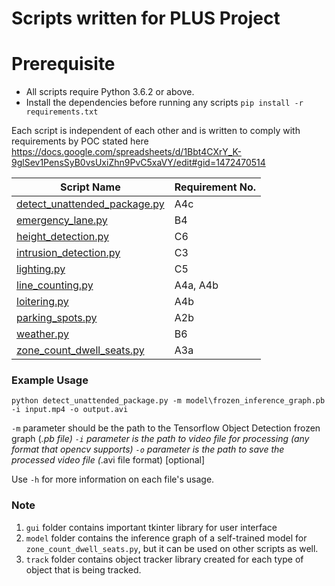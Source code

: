 # Scripts written for PLUS Project

# Prerequisite
  - All scripts require Python 3.6.2 or above.
  - Install the dependencies before running any scripts
  `pip install -r requirements.txt`

Each script is independent of each other and is written to comply with requirements by POC stated here https://docs.google.com/spreadsheets/d/1Bbt4CXrY_K-9glSev1PensSyB0vsUxiZhn9PvC5xaVY/edit#gid=1472470514

| Script Name | Requirement No. |
| ------ | ------ |
| [detect_unattended_package.py](detect_unattended_package.py) | A4c |
| [emergency_lane.py](emergency_lane.py) | B4 |
| [height_detection.py](height_detection.py) | C6 |
| [intrusion_detection.py](intrusion_detection.py) | C3 |
| [lighting.py](lighting.py) | C5 |
| [line_counting.py](line_counting.py) | A4a, A4b |
| [loitering.py](loitering.py) | A4b |
| [parking_spots.py](parking_spots.py) | A2b |
| [weather.py](weather.py) | B6 |
| [zone_count_dwell_seats.py](zone_count_dwell_seats.py) | A3a |

### Example Usage
`python detect_unattended_package.py -m model\frozen_inference_graph.pb -i input.mp4 -o output.avi`

`-m` parameter should be the path to the Tensorflow Object Detection frozen graph (*.pb file)
`-i` parameter is the path to video file for processing (any format that opencv supports)
`-o` parameter is the path to save the processed video file (*.avi file format) [optional]

Use `-h` for more information on each file's usage.

### Note
1. `gui` folder contains important tkinter library for user interface
2. `model` folder contains the inference graph of a self-trained model for `zone_count_dwell_seats.py`, but it can be used on other scripts as well.
3. `track` folder contains object tracker library created for each type of object that is being tracked.

[//]: # (These are reference links used in the body of this note and get stripped out when the markdown processor does its job. There is no need to format nicely because it shouldn't be seen. Thanks SO - http://stackoverflow.com/questions/4823468/store-comments-in-markdown-syntax)
